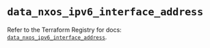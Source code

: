 # `data_nxos_ipv6_interface_address`

Refer to the Terraform Registry for docs: [`data_nxos_ipv6_interface_address`](https://registry.terraform.io/providers/ciscodevnet/nxos/0.5.10/docs/data-sources/ipv6_interface_address).
